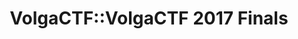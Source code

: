 ---
title: VolgaCTF::VolgaCTF 2017 Finals
finals_header_main: VOLGA CTF 2017
finals_header_sub: FINALS
finals_text: Traditional VolgaCTF 2017 competition finals are held in Samara city at Holiday Inn from September, 18th till September, 22nd, 2017.
teams_header_main: PARTICIPANTS OF THE 
teams_header_sub: COMPETITION
partners_header_main: PARTNERS AND
partners_header_sub: SPONSORS
documents_header_main: DOCUMENTS
schedule_header: SCHEDULE OF EVENTS
stream_header: VIDEO STREAM
document1_text: "[Press Release](/volgactf-2017-finals/press-release.html){target=_blank}"
layout: finals.pug
---